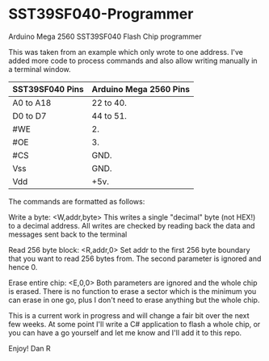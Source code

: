 # SST39SF040-Programmer
Arduino Mega 2560 SST39SF040 Flash Chip programmer

This was taken from an example which only wrote to one address. I've added more code to process commands and also allow writing manually in a terminal window.

| SST39SF040 Pins       |        Arduino Mega 2560 Pins |
|-----------------------|-------------------------------|
| A0 to A18             |       22 to 40.               |
| D0 to D7              |       44 to 51.               |
| #WE                   |       2.                      |
| #OE                   |       3.                      |
| #CS                   |       GND.                    |
| Vss                   |       GND.                    |
| Vdd                   |       +5v.                    |

The commands are formatted as follows:

Write a byte: <W,addr,byte>
This writes a single "decimal" byte (not HEX!) to a decimal address. All writes are checked by reading back the data and messages sent back to the terminal

Read 256 byte block: <R,addr,0>
Set addr to the first 256 byte boundary that you want to read 256 bytes from. The second parameter is ignored and hence 0.

Erase entire chip: <E,0,0>
Both parameters are ignored and the whole chip is erased. There is no function to erase a sector which is the minimum you can erase in one go, plus I don't need to erase anything but the whole chip.

This is a current work in progress and will change a fair bit over the next few weeks. At some point I'll write a C# application to flash a whole chip, or you can have a go yourself and let me know and I'll add it to this repo.

Enjoy!
Dan R
